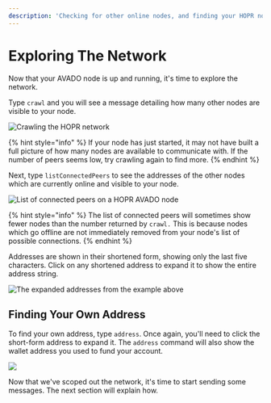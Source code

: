 ```yaml
---
description: 'Checking for other online nodes, and finding your HOPR node address.'
---
```


# Exploring The Network

Now that your AVADO node is up and running, it's time to explore the network.

Type `crawl` and you will see a message detailing how many other nodes are visible to your node.

![Crawling the HOPR network](.gitbook/assets/avado-crawl.png)

{% hint style="info" %}
If your node has just started, it may not have built a full picture of how many nodes are available to communicate with. If the number of peers seems low, try crawling again to find more.
{% endhint %}

Next, type `listConnectedPeers` to see the addresses of the other nodes which are currently online and visible to your node.

![List of connected peers on a HOPR AVADO node](.gitbook/assets/list-connected-peers-avado.png)

{% hint style="info" %}
The list of connected peers will sometimes show fewer nodes than the number returned by `crawl.` This is because nodes which go offline are not immediately removed from your node's list of possible connections.
{% endhint %}

Addresses are shown in their shortened form, showing only the last five characters. Click on any shortened address to expand it to show the entire address string.

![The expanded addresses from the example above](.gitbook/assets/avado-expanded-addresses.png)

## Finding Your Own Address

To find your own address, type `address`. Once again, you'll need to click the short-form address to expand it. The `address` command will also show the wallet address you used to fund your account.

![](.gitbook/assets/avado-myaddress.png)

Now that we've scoped out the network, it's time to start sending some messages. The next section will explain how.
